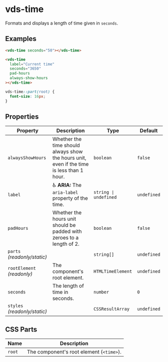# vds-time

Formats and displays a length of time given in `seconds`.

<!-- [@wcom/cli] AUTO GENERATED BELOW -->

## Examples

```html
<vds-time seconds="50"></vds-time>
```

```html
<vds-time
  label="Current time"
  seconds="3650"
  pad-hours
  always-show-hours
></vds-time>
```

```css
vds-time::part(root) {
  font-size: 16px;
}
```

## Properties

| Property                     | Description                                                                               | Type                 | Default     |
| ---------------------------- | ----------------------------------------------------------------------------------------- | -------------------- | ----------- |
| `alwaysShowHours`            | Whether the time should always show the hours unit, even if the time is less than 1 hour. | `boolean`            | `false`     |
| `label`                      | ♿ **ARIA:** The `aria-label` property of the time.                                       | `string ∣ undefined` | `undefined` |
| `padHours`                   | Whether the hours unit should be padded with zeroes to a length of 2.                     | `boolean`            | `false`     |
| `parts` _(readonly/static)_  |                                                                                           | `string[]`           | `undefined` |
| `rootElement` _(readonly)_   | The component's root element.                                                             | `HTMLTimeElement`    | `undefined` |
| `seconds`                    | The length of time in seconds.                                                            | `number`             | `0`         |
| `styles` _(readonly/static)_ |                                                                                           | `CSSResultArray`     | `undefined` |

## CSS Parts

| Name   | Description                              |
| ------ | ---------------------------------------- |
| `root` | The component's root element (`<time>`). |
